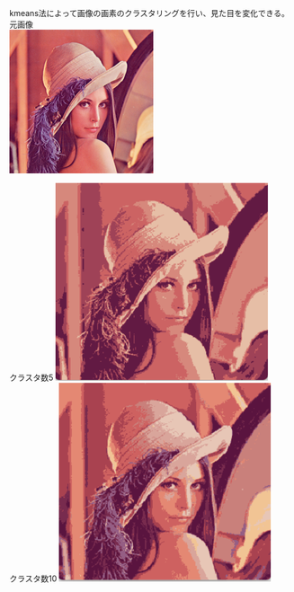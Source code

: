 kmeans法によって画像の画素のクラスタリングを行い、見た目を変化できる。  
元画像  
![Lenna](Lenna.png)

クラスタ数5
![K=5](result/K=5.png)  
クラスタ数10
![K=10](result/K=10.png)  
